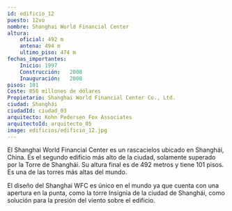 ```yaml
---
id: edificio_12
puesto: 12vo
nombre: Shanghai World Financial Center
altura: 
    oficial: 492 m 	
    antena: 494 m 	
    ultimo_piso: 474 m 
fechas_importantes:
    Inicio:	1997
    Construcción:	2008
    Inauguración:	2008
pisos: 101
Coste: 850 millones de dólares
Propietario: Shanghai World Financial Center Co., Ltd.
ciudad: Shanghái
ciudadId: ciudad_03
arquitecto: Kohn Pedersen Fox Associates
arquitectoId: arquitecto_05
image: edificios/edificio_12.jpg
---
```

El Shanghai World Financial Center es un rascacielos ubicado en Shanghái, China. Es el segundo edificio más alto de la ciudad, solamente superado por la Torre de Shanghái. Su altura final es de 492 metros y tiene 101 pisos. Es una de las torres más altas del mundo.

El diseño del Shanghai WFC es único en el mundo ya que cuenta con una apertura en la punta, como la torre Insignia de la ciudad de Shanghái, como solución para la presión del viento sobre el edificio. 